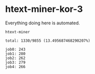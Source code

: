 # htext-miner-kor-3

Everything doing here is automated.

```
htext-miner

total: 1330/9855 (13.495687468290207%)

job0: 243
job1: 280
job2: 262
job3: 279
job4: 266
```